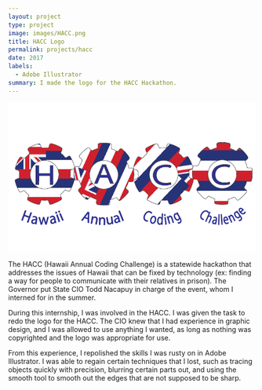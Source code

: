 ```yaml
---
layout: project
type: project
image: images/HACC.png
title: HACC Logo
permalink: projects/hacc
date: 2017
labels:
  - Adobe Illustrator
summary: I made the logo for the HACC Hackathon.
---
```


<div class="ui small rounded images">
  <img class="ui image" src="../images/HACC.png">
</div>

  The HACC (Hawaii Annual Coding Challenge) is a statewide hackathon that addresses the issues of Hawaii that can be fixed by technology (ex: finding a way for people to communicate with their relatives in prison).  The Governor put State CIO Todd Nacapuy in charge of the event, whom I interned for in the summer.  

  During this internship, I was involved in the HACC.  I was given the task to redo the logo for the HACC.  The CIO knew that I had experience in graphic design, and I was allowed to use anything I wanted, as long as nothing was copyrighted and the logo was appropriate for use. 
  
  From this experience, I repolished the skills I was rusty on in Adobe Illustrator.  I was able to regain certain techniques that I lost, such as tracing objects quickly with precision, blurring certain parts out, and using the smooth tool to smooth out the edges that are not supposed to be sharp.
